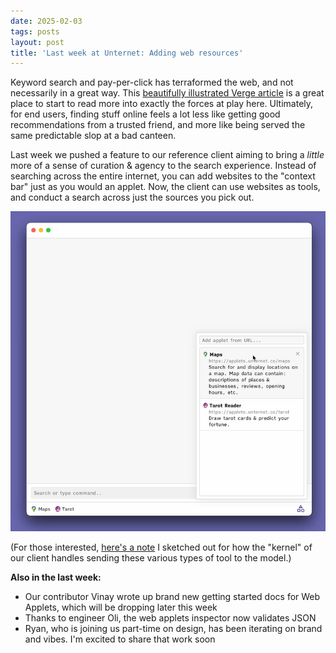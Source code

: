 ```yaml
---
date: 2025-02-03
tags: posts
layout: post
title: 'Last week at Unternet: Adding web resources'
---
```


Keyword search and pay-per-click has terraformed the web, and not necessarily in a great way. This [beautifully illustrated Verge article](https://www.theverge.com/c/23998379/google-search-seo-algorithm-webpage-optimization) is a great place to start to read more into exactly the forces at play here. Ultimately, for end users, finding stuff online feels a lot less like getting good recommendations from a trusted friend, and more like being served the same predictable slop at a bad canteen.

Last week we pushed a feature to our reference client aiming to bring a _little_ more of a sense of curation & agency to the search experience. Instead of searching across the entire internet, you can add websites to the "context bar" just as you would an applet. Now, the client can use websites as tools, and conduct a search across just the sources you pick out.

![A screen capture of the Unternet client, with the user adding two music publications as sources, then conducting a search for Australian bands to watch, and receiving text including links to the two publications](/assets/blog/2025-02-web-resources-demo.gif)

(For those interested, [here's a note](https://docs.unternet.co/s/4f1a7345-2654-418e-bb7a-ec081db8ef1c) I sketched out for how the "kernel" of our client handles sending these various types of tool to the model.)

**Also in the last week:**

- Our contributor Vinay wrote up brand new getting started docs for Web Applets, which will be dropping later this week
- Thanks to engineer Oli, the web applets inspector now validates JSON
- Ryan, who is joining us part-time on design, has been iterating on brand and vibes. I'm excited to share that work soon
